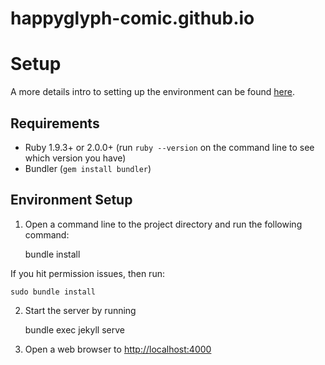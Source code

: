 happyglyph-comic.github.io
==========================


# Setup

A more details intro to setting up the environment can be found [here](https://help.github.com/articles/using-jekyll-with-pages).

## Requirements

* Ruby 1.9.3+ or 2.0.0+ (run `ruby --version` on the command line to see which version you have)
* Bundler (`gem install bundler`)

## Environment Setup

1. Open a command line to the project directory and run the following command:

    bundle install

If you hit permission issues, then run:

    sudo bundle install

2. Start the server by running

    bundle exec jekyll serve

3. Open a web browser to [http://localhost:4000](http://localhost:4000)

